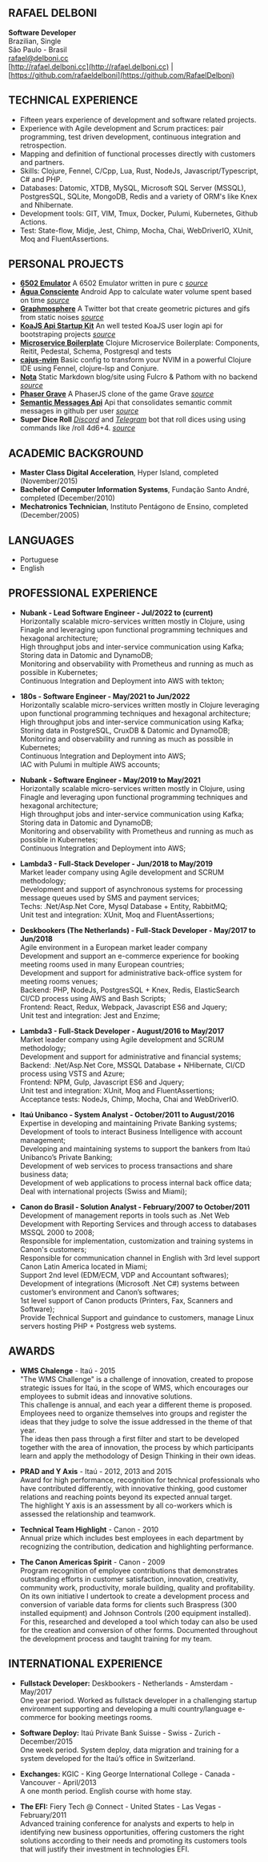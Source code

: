 **RAFAEL DELBONI**
--------------------------
**Software Developer**  
Brazilian, Single  
São Paulo - Brasil  
rafael@delboni.cc  
[http://rafael.delboni.cc](http://rafael.delboni.cc) | [https://github.com/rafaeldelboni](https://github.com/RafaelDelboni)

**TECHNICAL EXPERIENCE**
------------------------
* Fifteen years experience of development and software related projects.
* Experience with Agile development and Scrum practices: pair programming, test driven development, continuous integration and retrospection.
* Mapping and definition of functional processes directly with customers and partners.
* Skills: Clojure, Fennel, C/Cpp, Lua, Rust, NodeJs, Javascript/Typescript, C# and PHP.
* Databases: Datomic, XTDB, MySQL, Microsoft SQL Server (MSSQL), PostgresSQL, SQLite, MongoDB, Redis and a variety of ORM's like Knex and Nhibernate.
* Development tools: GIT, VIM, Tmux, Docker, Pulumi, Kubernetes, Github Actions.
* Test: State-flow, Midje, Jest, Chimp, Mocha, Chai, WebDriverIO, XUnit, Moq and FluentAssertions.

**PERSONAL PROJECTS**
---------------------
* **[6502 Emulator](https://github.com/nopsteam/6502)** A 6502 Emulator written in pure c _[source](https://github.com/nopsteam/6502)_
* **[Água Consciente](https://play.google.com/store/apps/details?id=alphadelete.aguaconsciente)** Android App to calculate water volume spent based on time _[source](https://github.com/rafaeldelboni/AguaConsciente)_
* **[Graphmosphere](https://twitter.com/graphmosphere)** A Twitter bot that create geometric pictures and gifs from static noises _[source](https://github.com/rafaeldelboni/Graphmosphere)_
* **[KoaJS Api Startup Kit](https://github.com/RafaelDelboni/koa-api-startup-kit)** An well tested KoaJS user login api for bootstraping projects _[source](https://github.com/rafaeldelboni/koa-api-startup-kit)_
* **[Microservice Boilerplate](https://github.com/parenthesin/microservice-boilerplate)** Clojure Microservice Boilerplate: Components, Reitit, Pedestal, Schema, Postgresql and tests
* **[cajus-nvim](https://github.com/rafaeldelboni/cajus-nvim)** Basic config to transform your NVIM in a powerful Clojure IDE using Fennel, clojure-lsp and Conjure.
* **[Nota](rafael.delboni.cc/nota/)** Static Markdown blog/site using Fulcro & Pathom with no backend _[source](https://github.com/rafaeldelboni/nota)_
* **[Phaser Grave](http://phaser-grave.herokuapp.com/)** A PhaserJS clone of the game Grave _[source](https://github.com/RafaelDelboni/phaser-grave)_
* **[Semantic Messages Api](http://gh-commits-category.herokuapp.com/)** Api that consolidates semantic commit messages in github per user _[source](https://github.com/rafaeldelboni/gh-commits-category)_
* **Super Dice Roll** _[Discord](https://discord.com/api/oauth2/authorize?client_id=861964097700757534&permissions=2148005952&scope=bot%20applications.commands)_ and _[Telegram](https://telegram.me/SuperDiceRoll_bot)_ bot that roll dices using using commands like /roll 4d6+4. _[source](https://github.com/rafaeldelboni/super-dice-roll-clj)_

**ACADEMIC BACKGROUND**
-----------------------
* **Master Class Digital Acceleration**, Hyper Island, completed (November/2015)
* **Bachelor of Computer Information Systems**, Fundação Santo André, completed (December/2010)
* **Mechatronics Technician**, Instituto Pentágono de Ensino, completed (December/2005)

**LANGUAGES**
-------------
* Portuguese
* English

**PROFESSIONAL EXPERIENCE**
---------------------------
* **Nubank - Lead Software Engineer - Jul/2022 to (current)**  
  Horizontally scalable micro-services written mostly in Clojure, using Finagle and leveraging upon functional programming techniques and hexagonal architecture;  
  High throughput jobs and inter-service communication using Kafka;  
  Storing data in Datomic and DynamoDB;  
  Monitoring and observability with Prometheus and running as much as possible in Kubernetes;  
  Continuous Integration and Deployment into AWS with tekton;

* **180s - Software Engineer - May/2021 to Jun/2022**  
  Horizontally scalable micro-services written mostly in Clojure leveraging upon functional programming techniques and hexagonal architecture;  
  High throughput jobs and inter-service communication using Kafka;  
  Storing data in PostgreSQL, CruxDB & Datomic and DynamoDB;  
  Monitoring and observability and running as much as possible in Kubernetes;  
  Continuous Integration and Deployment into AWS;  
  IAC with Pulumi in multiple AWS accounts;

* **Nubank - Software Engineer - May/2019 to May/2021**  
  Horizontally scalable micro-services written mostly in Clojure, using Finagle and leveraging upon functional programming techniques and hexagonal architecture;  
  High throughput jobs and inter-service communication using Kafka;  
  Storing data in Datomic and DynamoDB;  
  Monitoring and observability with Prometheus and running as much as possible in Kubernetes;  
  Continuous Integration and Deployment into AWS;

* **Lambda3 - Full-Stack Developer - Jun/2018 to May/2019**  
  Market leader company using Agile development and SCRUM methodology;  
  Development and support of asynchronous systems for processing message queues used by SMS and payment services;  
  Techs: .Net/Asp.Net Core, Mysql Database + Entity, RabbitMQ;  
  Unit test and integration: XUnit, Moq and FluentAssertions;  

* **Deskbookers (The Netherlands) - Full-Stack Developer - May/2017 to Jun/2018**  
  Agile environment in a European market leader company  
  Development and support an e-commerce experience for booking meeting rooms used in many European countries;  
  Development and support for administrative back-office system for meeting rooms venues;  
  Backend: PHP, NodeJs, PostgresSQL + Knex, Redis, ElasticSearch CI/CD process using AWS and Bash Scripts;  
  Frontend: React, Redux, Webpack, Javascript ES6 and Jquery;  
  Unit test and integration: Jest and Enzime;  

* **Lambda3 - Full-Stack Developer - August/2016 to May/2017**  
  Market leader company using Agile development and SCRUM methodology;  
  Development and support for administrative and financial systems;  
  Backend: .Net/Asp.Net Core, MSSQL Database + NHibernate, CI/CD process using VSTS and Azure;  
  Frontend: NPM, Gulp, Javascript ES6 and Jquery;  
  Unit test and integration: XUnit, Moq and FluentAssertions;  
  Acceptance tests: NodeJs, Chimp, Mocha, Chai and WebDriverIO.  

* **Itaú Unibanco - System Analyst - October/2011 to August/2016**  
  Expertise in developing and maintaining Private Banking systems;  
  Development of tools to interact Business Intelligence with account management;  
  Developing and maintaining systems to support the bankers from Itaú Unibanco’s Private Banking;  
  Development of web services to process transactions and share business data;  
  Development of web applications to process internal back office data;  
  Deal with international projects (Swiss and Miami);  

* **Canon do Brasil - Solution Analyst - February/2007 to October/2011**  
  Development of management reports in tools such as .Net Web Development with Reporting Services and through access to databases MSSQL 2000 to 2008;  
  Responsible for implementation, customization and training systems in Canon's customers;  
  Responsible for communication channel in English with 3rd level support Canon Latin America located in Miami;  
  Support 2nd level (EDM/ECM, VDP and Accountant softwares);  
  Development of integrations (Microsoft .Net C#) systems between customer’s environment and Canon’s softwares;  
  1st level support of Canon products (Printers, Fax, Scanners and Software);  
  Provide Technical Support and guindance to customers, manage Linux servers hosting PHP + Postgress web systems.  

**AWARDS**
----------
* **WMS Chalenge** - Itaú - 2015  
  "The WMS Challenge" is a challenge of innovation, created to propose strategic issues for Itaú, in the scope of WMS, which encourages our employees to submit ideas and innovative solutions.  
  This challenge is annual, and each year a different theme is proposed. Employees need to organize themselves into groups and register the ideas that they judge to solve the issue addressed in the theme of that year.  
  The ideas then pass through a first filter and start to be developed together with the area of innovation, the process by which participants learn and apply the methodology of Design Thinking in their own ideas.

* **PRAD and Y Axis** - Itaú - 2012, 2013 and 2015  
  Award for high performance, recognition for technical professionals who have contributed differently, with innovative thinking, good customer relations and reaching points beyond its expected annual target.  
  The highlight Y axis is an assessment by all co-workers which is assessed the relationship and teamwork.

* **Technical Team Highlight** - Canon - 2010  
  Annual prize which includes best employees in each department by recognizing the contribution, dedication and highlighting performance.

* **The Canon Americas Spirit** - Canon - 2009  
  Program recognition of employee contributions that demonstrates outstanding efforts in customer satisfaction, innovation, creativity, community work, productivity, morale building, quality and profitability.  
  On its own initiative I undertook to create a development process and conversion of variable data forms for clients such Braspress (300 installed equipment) and Johnson Controls (200 equipment installed).  
  For this, researched and developed a tool which today can also be used for the creation and conversion of other forms. Documented throughout the development process and taught training for my team.

**INTERNATIONAL EXPERIENCE**
----------------------------
* **Fullstack Developer:** Deskbookers - Netherlands - Amsterdam - May/2017  
  One year period. Worked as fullstack developer in a challenging startup environment supporting and developing a multi country/language e-commerce for booking meetings rooms.

* **Software Deploy:** Itaú Private Bank Suisse - Swiss - Zurich - December/2015  
  One week period. System deploy, data migration and training for a system developed for the Itaú’s office in Switzerland.

* **Exchanges:** KGIC - King George International College - Canada - Vancouver - April/2013  
  A one month period. English course with home stay.

* **The EFI:** Fiery Tech @ Connect - United States - Las Vegas - February/2011  
  Advanced training conference for analysts and experts to help in identifying new business opportunities, offering customers the right solutions according to their needs and promoting its customers tools that will justify their investment in technologies EFI.
